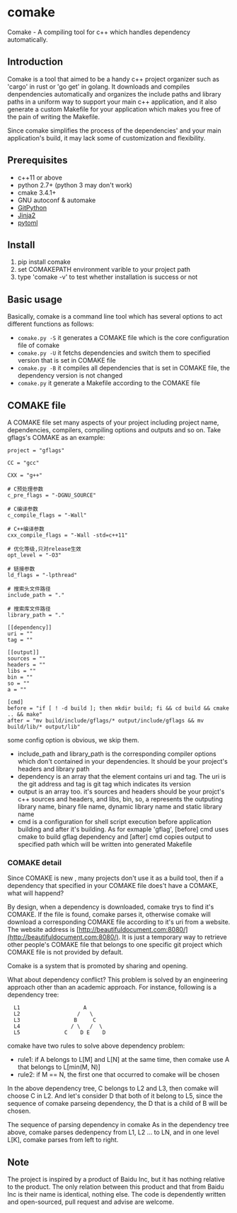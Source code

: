 # comake
Comake - A compiling tool for c++ which handles dependency automatically.

## Introduction
Comake is a tool that aimed to be a handy c++ project organizer such as 'cargo' in rust or 'go get' in golang. It downloads and compiles 
denpendencies automatically and organizes the include paths and library paths in a uniform way to support your main c++ application, and
it also generate a custom Makefile for your application which makes you free of the pain of writing the Makefile.

Since comake simplifies the process of the dependencies' and your main application's build, it may lack some of customization and flexibility.

## Prerequisites
* c++11 or above
* python 2.7+ (python 3 may don't work)
* cmake 3.4.1+
* GNU autoconf & automake
* [GitPython](https://github.com/gitpython-developers/GitPython)
* [Jinja2](http://jinja.pocoo.org/)
* [pytoml](https://github.com/avakar/pytoml)

## Install
1. pip install comake
2. set COMAKEPATH environment varible to your project path
3. type 'comake -v' to test whether installation is success or not

## Basic usage
Basically, comake is a command line tool which has several options to act different functions as follows:

* ```comake.py -S```
it generates a COMAKE file which is the core configuration file of comake
* ```comake.py -U```
it fetchs dependencies and switch them to specified version that is set in COMAKE file
* ```comake.py -B```
it compiles all dependencies that is set in COMAKE file, the dependency version is not changed
* ```comake.py```
it generate a Makefile according to the COMAKE file

## COMAKE file
A COMAKE file set many aspects of your project including project name, dependencies, compilers, compiling options and outputs and so on.
Take gflags's COMAKE as an example:
```
project = "gflags"

CC = "gcc"

CXX = "g++"

# C预处理参数
c_pre_flags = "-DGNU_SOURCE"

# C编译参数
c_compile_flags = "-Wall"

# C++编译参数
cxx_compile_flags = "-Wall -std=c++11"

# 优化等级,只对release生效
opt_level = "-O3"

# 链接参数
ld_flags = "-lpthread"

# 搜索头文件路径
include_path = "."

# 搜索库文件路径
library_path = "."

[[dependency]]
uri = ""
tag = ""

[[output]]
sources = ""
headers = ""
libs = ""
bin = ""
so = ""
a = ""

[cmd]
before = "if [ ! -d build ]; then mkdir build; fi && cd build && cmake .. && make"
after = "mv build/include/gflags/* output/include/gflags && mv build/lib/* output/lib"
```
some config option is obvious, we skip them. 
* include_path and library_path is the corresponding compiler options which don't contained in your dependencies. It should be your project's headers and library path
* dependency is an array that the element contains uri and tag. The uri is the git address and tag is git tag which indicates its version
* output is an array too. it's sources and headers should be your projct's c++ sources and headers, and libs, bin, so, a represents the outputing
library name, binary file name, dynamic library name and static library name
* cmd is a configuration for shell script execution before application building and after it's building.
As for exmaple 'gflag', [before] cmd uses cmake to build gflag dependency and [after] cmd copies output to specified path which will be written
into generated Makefile

### COMAKE detail

Since COMAKE is new , many projects don't use it as a build tool, then if a dependency that specified in your COMAKE file does't have a COMAKE, what will happend?

By design, when a dependency is downloaded, comake trys to find it's COMAKE. If the file is found, comake parses it, otherwise comake will download a corresponding COMAKE file according to it's uri from a website. The website address is [http://beautifuldocument.com:8080/](http://beautifuldocument.com:8080/). 
It is just a temporary way to retrieve other people's COMAKE file that belongs to one specific git project which COMAKE file is not provided by default. 

Comake is a system that is promoted by sharing and opening. 

What about dependency conflict?
This problem is solved by an engineering approach other than an academic approach. For instance, following is a dependency tree:
```
  L1                    A
  L2                  /   \
  L3                 B     C
  L4                / \   /  \
  L5              C    D E    D
```  
comake have two rules to solve above dependency problem:
* rule1: if A belongs to L[M] and L[N] at the same time, then comake use A that belongs to L[min(M, N)]
* rule2: if M == N, the first one that occurred to comake will be chosen

In the above dependency tree, C belongs to L2 and L3, then comake will choose C in L2. And let's consider D that both of it belong to L5, since the sequence of comake parseing dependency, the D that is a child of B will be chosen.

The sequence of parsing dependency in comake
As in the dependency tree above, comake parses dedenpency from L1, L2 ... to LN, and in one level L[K], comake parses from left to right.

## Note
The project is inspired by a product of Baidu Inc, but it has nothing relative to the product. The only relation between this product and that from
Baidu Inc is their name is identical, nothing else. The code is dependently written and open-sourced, pull request and advise are welcome.
